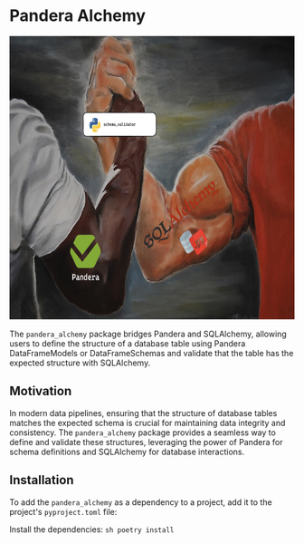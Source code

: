# Pandera Alchemy

<img src="./images/pandera_alchemy.png" alt="pandera_alchemy logo" width="700" height="500">

The `pandera_alchemy` package bridges Pandera and SQLAlchemy, allowing users to define the structure of a database table using Pandera DataFrameModels or DataFrameSchemas and validate that the table has the expected structure with SQLAlchemy.

## Motivation

In modern data pipelines, ensuring that the structure of database tables matches the expected schema is crucial for maintaining data integrity and consistency. The `pandera_alchemy` package provides a seamless way to define and validate these structures, leveraging the power of Pandera for schema definitions and SQLAlchemy for database interactions.

## Installation

To add the `pandera_alchemy` as a dependency to a project, add it to the project's `pyproject.toml` file:


Install the dependencies:
    ```sh
    poetry install
    ```